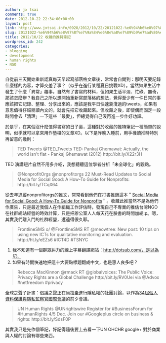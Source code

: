 ```yaml
---
author: jx tsai
comments: true
date: 2012-10-22 22:34:00+00:00
layout: post
link: http://www.jxtsai.info/0928/2012/10/22/20121022-%e6%94%b6%e8%97%8f%e7%9a%84%e6%8e%a8%e7%89%b9%e7%ad%86%e8%a8%98/
slug: 20121022-%e6%94%b6%e8%97%8f%e7%9a%84%e6%8e%a8%e7%89%b9%e7%ad%86%e8%a8%98
title: 2012/10/22 收藏的推特筆記
wordpress_id: 242
categories:
- blogging
- development
- human rights
- NGO
---
```


自從前三天開始重新認真每天早起寫部落格文章後，常常會自問到：那明天要記錄什麼樣的內容，才算交差了事？（似乎在進行某種夏日挑戰XD）。當然如果生活中發生了什麼「異常」趣事，自然有了書寫的材料，但如果生活平淡、忙碌、無奇，那該怎麼辦？我自己之所以想開始重新寫部落格的想法，覺得至少有一件日常的事應該把它記錄、整理、分享出來的，應該是我平日快速瀏灠過的tweets，如果有意思值得仔細閱讀內文的，就會先把它收藏起來。但收藏之後，即使偶而固定一段時間會去「清理」一下這些「最愛」，但總覺得自己沒再進一步作好功課。  
  
於是乎，在某個沒什麼值得書寫的日子裏，這種對於收藏的推特筆記一種簡單的說明，似乎就可以拿來用作墊檔的文章XD。以下是昨晚入睡前，用手機讀推時特別再留意的幾則：  
  
  


<blockquote>TED Tweets ‏@TED_Tweets  
TED: Pankaj Ghemawat: Actually, the world isn't flat - Pankaj Ghemawat (2012) http://bit.ly/X22r3H </blockquote>

TED 演講短片自然不用多介紹，我想聽聽這位學者分析「未全球化」的觀點。  
  


<blockquote>@NonprofitOrgs ‏@nonprofitorgs  
22 Must-Read Updates to Social Media for Social Good: A How-To Guide for Nonprofits: http://bit.ly/TCqX64 </blockquote>

從去年追蹤nonprofitorgs的推文，常常看到他們在打書推銷這本＂[Social Media for Social Good: A How-To Guide for Nonprofits](http://nonprofitorgs.wordpress.com/book/)＂。收藏此推當然不是為他們作廣告，只是最近我個人在作組織工作評估時，發現自己不專業的推估台灣NGO在社群網站經營的時效計算，只是把辦公室人人每天花在臉書的時間加總:p。嗯，其實我們離入門的社群經營，還遠得很久耶。  
  


<blockquote>FrontlineSMS o/ ‏@FrontlineSMS  
RT @meowtree: New post: 10 tips on using new ICTs for qualitative monitoring and evaluation. http://ht.ly/eEZs6  #ICT4D #TSNYC </blockquote>

1. 我不知道有一個群眾糾力的線上字幕翻譯網站：http://dotsub.com/，是以為記。  
2. 如果有時間快速地把這十大要點標題翻成中文，也是惠人良多吧？  
  


<blockquote>Rebecca MacKinnon ‏@rmack  
RT @globalvoices: The Public Voice: Privacy Rights are a Global Challenge http://bit.ly/RV0Uei  via @Advox #netfreedom #privacy </blockquote>

全球之聲子計畫：倡議之聲正在烏拉圭進行隱私權的社團討論，以作為[34屆個人資料保護與隱私監察官國際會議](http://privacyconference2012.org/english/)的前夕會議。  
  


<blockquote>UN Human Rights ‏@UNrightswire  
Register for #BusinessForum for #HumanRights 4/5 Dec. Join our #Googleplus circle on business & rights: http://bit.ly/SdsF0P </blockquote>

其實我只是先作個筆記，好記得隨後要上去看一下UN OHCHR google+ 對於商業與人權的討論有哪些東西。
